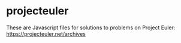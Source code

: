 # projecteuler

These are Javascript files for solutions to problems on Project Euler: https://projecteuler.net/archives
